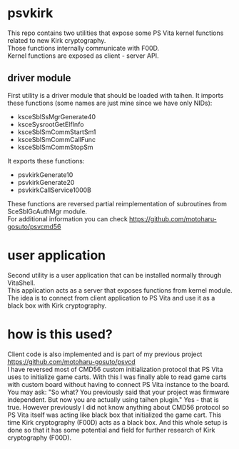 # psvkirk

This repo contains two utilities that expose some PS Vita kernel functions related to new Kirk cryptography.  
Those functions internally communicate with F00D.  
Kernel functions are exposed as client - server API.  
  
## driver module
First utility is a driver module that should be loaded with taihen.
It imports these functions (some names are just mine since we have only NIDs):  
* ksceSblSsMgrGenerate40
* ksceSysrootGetElfInfo
* ksceSblSmCommStartSm1
* ksceSblSmCommCallFunc
* ksceSblSmCommStopSm
  
It exports these functions:  
* psvkirkGenerate10
* psvkirkGenerate20
* psvkirkCallService1000B
  
These functions are reversed partial reimplementation of subroutines from SceSblGcAuthMgr module.  
For additional information you can check https://github.com/motoharu-gosuto/psvcmd56  
 
# user application
Second utility is a user application that can be installed normally through VitaShell.  
This application acts as a server that exposes functions from kernel module.  
The idea is to connect from client application to PS Vita and use it as a black box with Kirk cryptography.
  
# how is this used?
Client code is also implemented and is part of my previous project https://github.com/motoharu-gosuto/psvcd  
I have reversed most of CMD56 custom initialization protocol that PS Vita uses to initialize game carts.
With this I was finally able to read game carts with custom board without having to connect PS Vita instance to the board.
You may ask: "So what? You previously said that your project was firmware independent. But now you are actually using taihen plugin." Yes - that is true. However previously I did not know anything about CMD56 protocol so PS Vita itself was acting like black box that initialized the game cart. This time Kirk cryptography (F00D) acts as a black box. And this whole setup is done so that it has some potential and field for further research of Kirk cryptography (F00D).

